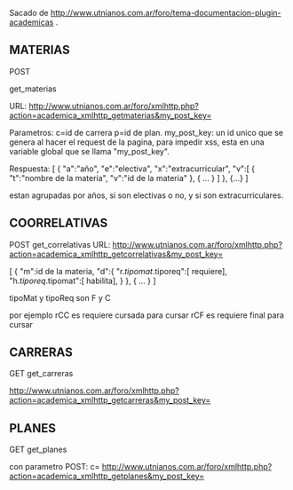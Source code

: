 Sacado de http://www.utnianos.com.ar/foro/tema-documentacion-plugin-academicas .

## MATERIAS

POST

get_materias

URL: http://www.utnianos.com.ar/foro/xmlhttp.php?action=academica_xmlhttp_getmaterias&my_post_key=

Parametros:
c=id de carrera
p=id de plan.
my_post_key: un id unico que se genera al hacer el request de la pagina, para impedir xss, esta en una variable global que se llama "my_post_key".


Respuesta:
[
{
"a":"año",
"e":"electiva",
"x":"extracurricular",
"v":[
{
"t":"nombre de la materia",
"v":"id de la materia"
},
{
...
}
]
},
{...}
]

estan agrupadas por años, si son electivas o no, y si son extracurriculares.

## COORRELATIVAS

POST
get_correlativas
URL: http://www.utnianos.com.ar/foro/xmlhttp.php?action=academica_xmlhttp_getcorrelativas&my_post_key=

[
{
"m":id de la materia,
"d":{
"r.$tipomat.$tiporeq":[ requiere],
"h.$tiporeq.$tipomat":[ habilita],
}
},
{ ... }
]

tipoMat y tipoReq son F y C

por ejemplo
rCC es requiere cursada para cursar
rCF es requiere final para cursar

## CARRERAS

GET
get_carreras

http://www.utnianos.com.ar/foro/xmlhttp.php?action=academica_xmlhttp_getcarreras&my_post_key=

## PLANES

GET
get_planes

con parametro POST: c=
http://www.utnianos.com.ar/foro/xmlhttp.php?action=academica_xmlhttp_getplanes&my_post_key=
